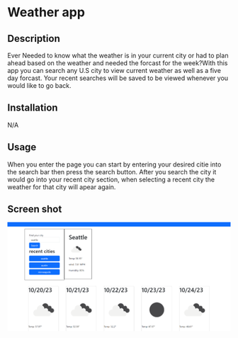 # Weather app

## Description 

Ever Needed to know what the weather is in your current city or had to plan ahead based on the weather and needed the forcast for the week?With this app you can search any U.S city to view current weather as well as a five day forcast. Your recent searches will be saved to be viewed whenever you would like to go back.

## Installation 
N/A 

## Usage 
When you enter the page you can start by entering your desired citie into the search bar then press the search button. After you search the city it would go into your recent city section, when selecting a recent city the weather for that city will apear again.

## Screen shot
![screen shot of site](./weatherappscrn.png)
